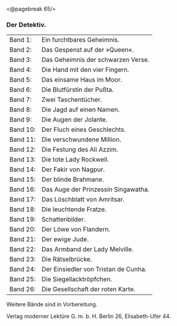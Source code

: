 <@pagebreak 65/>

<h3>Der Detektiv.</h3>

<table>
<tr><td>Band 1: </td><td>Ein furchtbares Geheimnis.</td></tr>
<tr><td>Band 2: </td><td>Das Gespenst auf der »Queen«.</td></tr>
<tr><td>Band 3: </td><td>Das Geheimnis der schwarzen Verse.</td></tr>
<tr><td>Band 4: </td><td>Die Hand mit den vier Fingern.</td></tr>
<tr><td>Band 5: </td><td>Das einsame Haus im Moor.</td></tr>
<tr><td>Band 6: </td><td>Die Blutfürstin der Pußta.</td></tr>
<tr><td>Band 7: </td><td>Zwei Taschentücher.</td></tr>
<tr><td>Band 8: </td><td>Die Jagd auf einen Namen.</td></tr>
<tr><td>Band 9: </td><td>Die Augen der Jolante.</td></tr>
<tr><td>Band 10:</td><td>Der Fluch eines Geschlechts.</td></tr>
<tr><td>Band 11:</td><td>Die verschwundene Million.</td></tr>
<tr><td>Band 12:</td><td>Die Festung des Ali Azzim.</td></tr>
<tr><td>Band 13:</td><td>Die tote Lady Rockwell.</td></tr>
<tr><td>Band 14:</td><td>Der Fakir von Nagpur.</td></tr>
<tr><td>Band 15:</td><td>Der blinde Brahmane.</td></tr>
<tr><td>Band 16:</td><td>Das Auge der Prinzessin Singawatha.</td></tr>
<tr><td>Band 17:</td><td>Das Löschblatt von Amritsar.</td></tr>
<tr><td>Band 18:</td><td>Die leuchtende Fratze.</td></tr>
<tr><td>Band 19:</td><td>Schattenbilder.</td></tr>
<tr><td>Band 20:</td><td>Der Löwe von Flandern.</td></tr>
<tr><td>Band 21:</td><td>Der ewige Jude.</td></tr>
<tr><td>Band 22:</td><td>Das Armband der Lady Melville.</td></tr>
<tr><td>Band 23:</td><td>Die Rätselbrücke.</td></tr>
<tr><td>Band 24:</td><td>Der Einsiedler von Tristan de Cunha.</td></tr>
<tr><td>Band 25:</td><td>Die Siegellacktröpfchen.</td></tr>
<tr><td>Band 26:</td><td>Die Gesellschaft der roten Karte.</td></tr>
</table>

<p class="centered pre">Weitere Bände sind in Vorbereitung.

Verlag moderner Lektüre G. m. b. H.
Berlin 26, Elisabeth-Ufer 44.</p>

